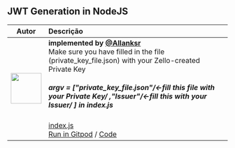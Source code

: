 ## JWT Generation in NodeJS

| Autor | Descrição |
| :---: | :--- |
| <img src="https://avatars3.githubusercontent.com/u/30846360?s=460&v=4" width="70"> | **implemented by [@Allanksr](https://github.com/Allanksr)**<br>Make sure you have filled in the file (private_key_file.json) with your Zello-created Private Key<br><h5>  argv = ["private_key_file.json"/*<-fill this file with your Private Key*/ ,"Issuer"/*<-fill this with your Issuer*/ ] in index.js</h5>[index.js](https://github.com/Allanksr/zello-channel-api/blob/ffdc3b3267debac766ad64fe5d572136ae19ca4f/auth/js/jsonwebtoken/project/src/index.js#L6)<br>[Run in Gitpod](http://gitpod.io/#https://github.com/Allanksr/zello-channel-api) / [Code](https://github.com/Allanksr/zello-channel-api/tree/master/auth/js/jsonwebtoken/project/src) |
